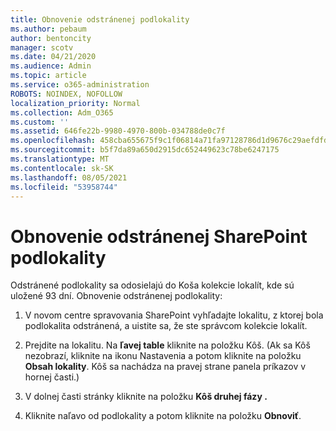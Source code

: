 ```yaml
---
title: Obnovenie odstránenej podlokality
ms.author: pebaum
author: bentoncity
manager: scotv
ms.date: 04/21/2020
ms.audience: Admin
ms.topic: article
ms.service: o365-administration
ROBOTS: NOINDEX, NOFOLLOW
localization_priority: Normal
ms.collection: Adm_O365
ms.custom: ''
ms.assetid: 646fe22b-9980-4970-800b-034788de0c7f
ms.openlocfilehash: 458cba655675f9c1f06814a71fa97128786d1d9676c29aefdfd752c2d26917d2
ms.sourcegitcommit: b5f7da89a650d2915dc652449623c78be6247175
ms.translationtype: MT
ms.contentlocale: sk-SK
ms.lasthandoff: 08/05/2021
ms.locfileid: "53958744"
---
```

# <a name="restore-a-deleted-sharepoint-subsite"></a>Obnovenie odstránenej SharePoint podlokality

Odstránené podlokality sa odosielajú do Koša kolekcie lokalít, kde sú uložené 93 dní. Obnovenie odstránenej podlokality:
  
1. V novom centre spravovania SharePoint vyhľadajte lokalitu, z ktorej bola podlokalita odstránená, a uistite sa, že ste správcom kolekcie lokalít. 
    
2. Prejdite na lokalitu. Na **ľavej table** kliknite na položku Kôš. (Ak sa Kôš nezobrazí, kliknite na ikonu Nastavenia a potom kliknite na položku **Obsah lokality**. Kôš sa nachádza na pravej strane panela príkazov v hornej časti.)
    
3. V dolnej časti stránky kliknite na položku **Kôš druhej fázy .**
    
4. Kliknite naľavo od podlokality a potom kliknite na položku **Obnoviť**.
    

